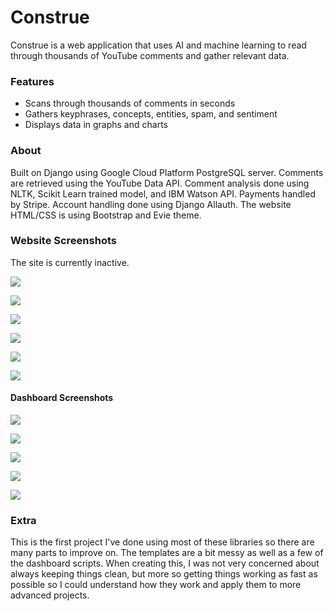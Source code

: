 # Construe
Construe is a web application that uses AI and machine learning to read through thousands of YouTube comments and gather relevant data.

### Features
- Scans through thousands of comments in seconds
- Gathers keyphrases, concepts, entities, spam, and sentiment
- Displays data in graphs and charts

### About
Built on Django using Google Cloud Platform PostgreSQL server.  Comments are retrieved using the YouTube Data API.  Comment analysis done using NLTK, Scikit Learn trained model, and IBM Watson API.  Payments handled by Stripe.  Account handling done using Django Allauth.  The website HTML/CSS is using Bootstrap and Evie theme.

### Website Screenshots
The site is currently inactive.

![](Screenshots/Screen%20Shot%202019-10-02%20at%203.55.22%20PM.png)

![](Screenshots/Screen%20Shot%202019-10-02%20at%203.55.31%20PM.png)

![](Screenshots/Screen%20Shot%202019-10-02%20at%203.55.39%20PM.png)

![](Screenshots/Screen%20Shot%202019-10-02%20at%203.56.00%20PM.png)

![](Screenshots/Screen%20Shot%202019-10-02%20at%203.56.11%20PM.png)

![](Screenshots/Screen%20Shot%202019-10-02%20at%203.56.30%20PM.png)

#### Dashboard Screenshots

![](Screenshots/Screen%20Shot%202019-10-02%20at%204.11.14%20PM.png)

![](Screenshots/Screen%20Shot%202019-10-02%20at%204.11.27%20PM.png)

![](Screenshots/Screen%20Shot%202019-10-02%20at%204.11.35%20PM.png)

![](Screenshots/Screen%20Shot%202019-10-02%20at%204.11.53%20PM.png)

![](Screenshots/Screen%20Shot%202019-10-02%20at%204.12.03%20PM.png)

### Extra
This is the first project I've done using most of these libraries so there are many parts to improve on.  The templates are a bit messy as well as a few of the dashboard scripts.  When creating this, I was not very concerned about always keeping things clean, but more so getting things working as fast as possible so I could understand how they work and apply them to more advanced projects.  
